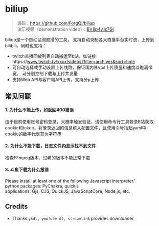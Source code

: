 # biliup
> 源码：<https://github.com/ForgQi/biliup>\
> 演示视频（demonstration video）：[BV1ip4y1x7Gi](https://www.bilibili.com/video/BV1ip4y1x7Gi)

biliup是一个自动监测直播的工具，
支持自动录制各大直播平台实时流，上传到bilibili。同时也支持：
* twitch直播回放列表自动搬运至b站，如链接https://www.twitch.tv/xxxx/videos?filter=archives&sort=time
* 可自动选择或手动设置上传线路，保证国内外vps上传质量和速度以跑满带宽，
可分别控制下载与上传并发量
* 支持Web API与客户端API上传，支持分p上传

## 常见问题
#### 1. 为什么不能上传，如返回400错误
由于目前使用账号密码登录，大概率触发验证。请使用命令行工具登录B站获取cookie和token，将登录返回的信息填入配置文件，且使用引号括起yaml中cookie的数字代表其为字符串
#### 2. 为什么不能下载，日志文件内显示找不到文件
检查FFmpeg版本，过老的版本不能正常下载
#### 3. 斗鱼下载为什么报错
Please install at least one of the following Javascript interpreter.'\
python packages: PyChakra, quickjs\
applications: Gjs, CJS, QuickJS, JavaScriptCore, Node.js, etc.
## Credits
* Thanks `ykdl, youtube-dl, streamlink` provides downloader.
